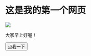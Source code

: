 <!DOCTYPE html>
<html>
<head lang="en">
    <meta charset="UTF-8">
</head>
<body>
<h1>这是我的第一个网页</h1>
<img src="http://ife.baidu.com/2016/static/img/logo_c9785ff2.png">
<p>大家早上好喔！</p>
<button id="btn">点我一下</button>
</body>
</html>
